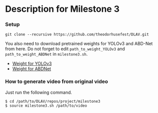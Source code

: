# Description for Milestone 3

### Setup
```
git clone --recursive https://github.com/theodorhusefest/DLAV.git  
```
You also need to download pretrained weights for YOLOv3 and ABD-Net from here. Do not forget to edit `path_to_weight_YOLOv3` and `path_to_weight_ABDNet` in `milestone3.sh`.  
- [Weight for YOLOv3](https://drive.google.com/open?id=1ZLjJXnZDyFhItueba25a0prB5CDfHB2E)  
- [Weight for ABDNet](https://drive.google.com/open?id=1WkvBBda2GP0-uJby5qb5dvHBggCOQ6il) 

### How to generate video from original video
Just run the following command.  
```
$ cd /path/to/DLAV/repos/project/milestone3  
$ source milestone3.sh /path/to/video  
```